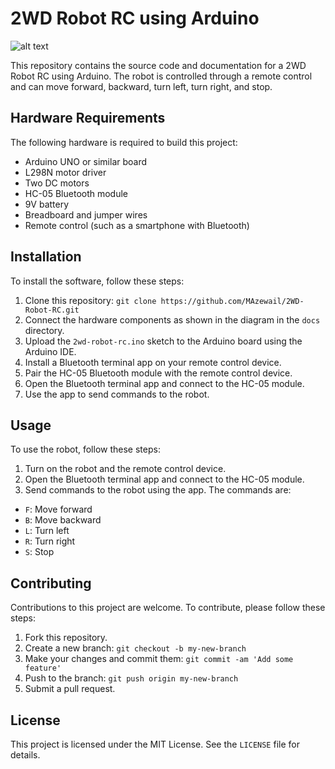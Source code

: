 # 2WD Robot RC using Arduino
![__alt text__](https://img.shields.io/github/deployments/:MAzewail/:2WD-Robot-RC/:environment)

This repository contains the source code and documentation for a 2WD Robot RC using Arduino. The robot is controlled through a remote control and can move forward, backward, turn left, turn right, and stop.

## Hardware Requirements

The following hardware is required to build this project:

- Arduino UNO or similar board
- L298N motor driver
- Two DC motors
- HC-05 Bluetooth module
- 9V battery
- Breadboard and jumper wires
- Remote control (such as a smartphone with Bluetooth)

## Installation

To install the software, follow these steps:

1. Clone this repository: `git clone https://github.com/MAzewail/2WD-Robot-RC.git`
2. Connect the hardware components as shown in the diagram in the `docs` directory.
3. Upload the `2wd-robot-rc.ino` sketch to the Arduino board using the Arduino IDE.
4. Install a Bluetooth terminal app on your remote control device.
5. Pair the HC-05 Bluetooth module with the remote control device.
6. Open the Bluetooth terminal app and connect to the HC-05 module.
7. Use the app to send commands to the robot.

## Usage

To use the robot, follow these steps:

1. Turn on the robot and the remote control device.
2. Open the Bluetooth terminal app and connect to the HC-05 module.
3. Send commands to the robot using the app. The commands are:

- `F`: Move forward
- `B`: Move backward
- `L`: Turn left
- `R`: Turn right
- `S`: Stop

## Contributing

Contributions to this project are welcome. To contribute, please follow these steps:

1. Fork this repository.
2. Create a new branch: `git checkout -b my-new-branch`
3. Make your changes and commit them: `git commit -am 'Add some feature'`
4. Push to the branch: `git push origin my-new-branch`
5. Submit a pull request.

## License

This project is licensed under the MIT License. See the `LICENSE` file for details.

